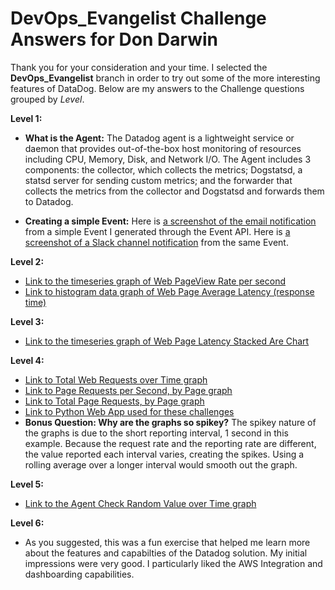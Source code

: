 # DevOps_Evangelist Challenge Answers for Don Darwin
Thank you for your consideration and your time. I selected the **DevOps_Evangelist** branch in order to try out some of the more interesting features of DataDog. Below are my answers to the Challenge questions grouped by _Level_.


**Level 1:**
  * **What is the Agent:**
      The Datadog agent is a lightweight service or daemon that provides out-of-the-box host monitoring of resources including CPU, Memory, Disk, and Network I/O. The Agent includes 3 components: the collector, which collects the metrics; Dogstatsd, a statsd server for sending custom metrics; and the forwarder that collects the metrics from the collector and Dogstatsd and forwards them to Datadog. 

  * **Creating a simple Event:**
      Here is [a screenshot of the email notification](https://github.com/ddarwin/hiring-engineers/blob/master/images/_Monitor_Alert__Triggered__We_received_a_Farce_Event_%E2%80%94_Inbox_and_Events___Datadog.png) from a simple Event I generated through the Event API.
      Here is [a screenshot of a Slack channel notification](https://github.com/ddarwin/hiring-engineers/blob/master/images/API_Event_Slack_notification.png) from the same Event.
 
**Level 2:**
  * [Link to the timeseries graph of Web PageView Rate per second](https://app.datadoghq.com/dash/231347/ddarwinlevel1dashboard?live=true&page=0&is_auto=false&from_ts=1483808200587&to_ts=1483811800587&tile_size=l&fullscreen=173546301)
  * [Link to histogram data graph of Web Page Average Latency (response time)](https://app.datadoghq.com/dash/231347/ddarwinlevel1dashboard?live=true&page=0&is_auto=false&from_ts=1483808317076&to_ts=1483811917076&tile_size=l&fullscreen=173571706)
  
**Level 3:**
  * [Link to the timeseries graph of Web Page Latency Stacked Are Chart](https://app.datadoghq.com/dash/231371/ddarwinlevel3dashboard?live=true&page=0&is_auto=false&from_ts=1483825223896&to_ts=1483828823896&tile_size=m&fullscreen=173575187)
   
**Level 4:**
 * [Link to Total Web Requests over Time graph](https://app.datadoghq.com/dash/231372/ddarwinlevel4dashboard?live=true&page=0&is_auto=false&from_ts=1483825530684&to_ts=1483829130684&tile_size=l&fullscreen=173577937)
 * [Link to Page Requests per Second, by Page graph](https://app.datadoghq.com/dash/231372/ddarwinlevel4dashboard?live=true&page=0&is_auto=false&from_ts=1483825630308&to_ts=1483829230308&tile_size=l&fullscreen=173592246)
 * [Link to Total Page Requests, by Page graph](https://app.datadoghq.com/dash/231372/ddarwinlevel4dashboard?live=true&page=0&is_auto=false&from_ts=1483825739731&to_ts=1483829339731&tile_size=l&fullscreen=173603528)
 * [Link to Python Web App used for these challenges](https://github.com/ddarwin/hiring-engineers/blob/master/source/datadog_web_example.py)
 * **Bonus Question: Why are the graphs so spikey?** The spikey nature of the graphs is due to the short reporting interval, 1 second in this example. Because the request rate and the reporting rate are different, the value reported each interval varies, creating the spikes. Using a rolling average over a longer interval would smooth out the graph.

**Level 5:**
  * [Link to the Agent Check Random Value over Time graph](https://app.datadoghq.com/dash/231358/ddarwinlevel5dashboard-agent-check-example?live=true&page=0&is_auto=false&from_ts=1483826305890&to_ts=1483829905890&tile_size=xl&fullscreen=false)
 
**Level 6:**
  * As you suggested, this was a fun exercise that helped me learn more about the features and capabilties of the Datadog solution. My initial impressions were very good. I particularly liked the AWS Integration and dashboarding capabilities. 
